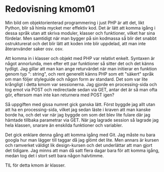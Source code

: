 ---
---
Redovisning kmom01
=========================

Min bild om objektorienterad programmering i just PHP är att det, likt Python, blir så himla mycket mer effektiv kod. Det är lätt att komma igång i dessa språk utan att skriva moduler, klasser och funktioner, vilket har sina fördelar. Men samtidigt när man bygger på sin kodmassa så blir det snabbt ostrukturerat och det blir lätt att koden inte blir uppdelad, att man inte återanvänder saker osv. osv.

Att komma in i klasser och objekt med PHP var relativt enkelt. Syntaxen är något annorlunda, men efter ett par funktioner så sitter det och det känns tydligt. Jag gillar att man kan ange returvärdet när man initierar en funktion genom typ ": string", och rent generellt känns PHP som ett "säkert" språk om man följer styleguide och någon form av standard. Det som var lite krångligt i detta kmom var sessionerna. Jag gjorde en processing-sida och tog emot via POST och redirectade sedan via GET, antar det är så man ofta gör, eftersom man inte kan returnera med POST igen?

Så uppgiften med gissa numret gick ganska lätt. Först byggde jag allt utan att ha en processing-sida, vilket jag sedan läste i kraven att man kanske borde ha, och det var när jag byggde om som det blev lite fulare där jag hämtade tillbaka parametrar via GET. När jag lagrade session så lagrade jag hela klassen, snarare än enskilda funktioner och variabler.

Det gick enklare denna gång att komma igång med Git. Jag måste nu bara googla hur man lägger till taggar då jag glömt det lite.
Men annars är kursen och ramverket väldigt lik design-kursen och det underlättar att man gjort det tidigare. Jag minns att man då satt flera dagar bara för att komma igång, medan tog det i stort sett bara någon halvtimme.

TIL för detta kmom är klasser.
